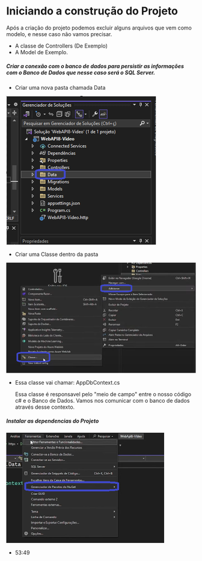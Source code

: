 # Iniciando a construção do Projeto

Após a criação do projeto podemos excluir alguns arquivos que vem como modelo, e nesse caso não vamos precisar.

- A classe de Controllers (De Exemplo)
- A Model de Exemplo.

##### Criar a conexão com o banco de dados para persistir as informações com o Banco de Dados que nesse caso será o SQL Server. 

- Criar uma nova pasta chamada Data

 <img src="https://github.com/JosiTubaroski/App_DBContext/blob/main/img/01_CriarPastaData.png"/>

- Criar uma Classe dentro da pasta

 <img src="https://github.com/JosiTubaroski/App_DBContext/blob/main/img/02_CriarClasse.png"/>

- Essa classe vai chamar: AppDbContext.cs

  Essa classe é responsavel pelo "meio de campo" entre o nosso código c# e o Banco de Dados.
  Vamos nos comunicar com o banco de dados através desse contexto.

##### Instalar as dependencias do Projeto

<img src="https://github.com/JosiTubaroski/App_DBContext/blob/main/img/03_Pacote_NuGet.png"/>


- 53:49

